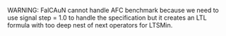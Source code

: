 WARNING: FalCAuN cannot handle AFC benchmark because we need to use signal step = 1.0 to handle the specification but it creates an LTL formula with too deep nest of next operators for LTSMin.
